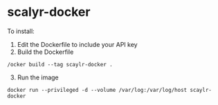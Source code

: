 # scalyr-docker

To install:

1. Edit the Dockerfile to include your API key
2. Build the Dockerfile
```
/ocker build --tag scaylr-docker .
```
3. Run the image
```
docker run --privileged -d --volume /var/log:/var/log/host scaylr-docker
```
